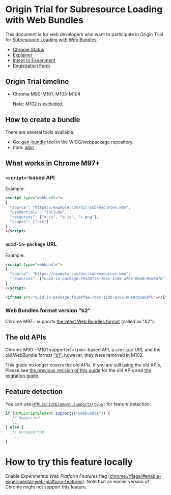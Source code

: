 # Origin Trial for Subresource Loading with Web Bundles

This document is for web developers who want to participate in Origin Trial for
[Subresource Loading with Web Bundles][explainer].

- [Chrome Status]
- [Explainer]
- [Intent to Experiment](https://groups.google.com/a/chromium.org/g/blink-dev/c/9CwkzaF_eQ4/m/kuR07FTTCAAJ)
- [Registration Form](https://developer.chrome.com/origintrials/#/view_trial/-6307291278132379647)

## Origin Trial timeline

- Chrome M90-M101, M103-M104

  Note: M102 is excluded.

## How to create a bundle

There are several tools available.

- Go: [gen-bundle](https://github.com/WICG/webpackage/tree/master/go/bundle)
  tool in the WICG/webpackage repository.
- npm: [wbn](https://www.npmjs.com/package/wbn)

## What works in Chrome M97+

### `<script>`-based API

Example:

```html
<script type="webbundle">
{
  "source": "https://example.com/dir/subresources.wbn",
  "credentials": "include",
  "resources": ["a.js", "b.js", "c.png"],
  "scopes": ["css"]
}
</script>
```

### `uuid-in-package` URL

Example:

```html
<script type="webbundle">
{
  "source": "https://example.com/dir/subresources.wbn",
  "resources": ["uuid-in-package:f81d4fae-7dec-11d0-a765-00a0c91e6bf6"]
}
</script>

<iframe src="uuid-in-package:f81d4fae-7dec-11d0-a765-00a0c91e6bf6"></iframe>
```

### Web Bundles format version "b2"

Chrome M97+ supports
[the latest Web Bundles format](https://wpack-wg.github.io/bundled-responses/draft-ietf-wpack-bundled-responses.html)
(called as "b2").

## The old APIs

Chrome M90 - M101 supported `<link>`-based API, a `urn:uuid` URL and the old
WebBundle format
["b1"](https://wicg.github.io/webpackage/draft-yasskin-wpack-bundled-exchanges.html).
however, they were removed in M102.

This guide no longer covers the old APIs. If you are still using the old APIs,
Please see
[the previous revision of this guide](https://source.chromium.org/chromium/chromium/src/+/main:content/browser/web_package/subresource_loading_origin_trial.md;drc=1454cf984a485a136c4a525ab79f6cf0a3877504)
for the old APIs and [the migration guide](https://docs.google.com/document/d/1hAl7jb-a9WET_mSeHBD9HxIBUwUe65Dbyn6u6LRB61s/edit?usp=sharing).

## Feature detection

You can use
[`HTMLScriptElement.supports(type)`](https://html.spec.whatwg.org/multipage/scripting.html#dom-script-supports)
for feature detection.

```js
if (HTMLScriptElement.supports("webbundle")) {
   // Supported
   ...
} else {
   // Unsupported
   ...
}
```

# How to try this feature locally

Enable _Experimental Web Platform Features_ flag
([chrome://flags/#enable-experimental-web-platform-features](chrome://flags/#enable-experimental-web-platform-features)).
Note that an earlier version of Chrome might not support this feature.

[chrome status]: https://www.chromestatus.com/feature/5710618575241216
[explainer]: https://github.com/WICG/webpackage/blob/main/explainers/subresource-loading.md
